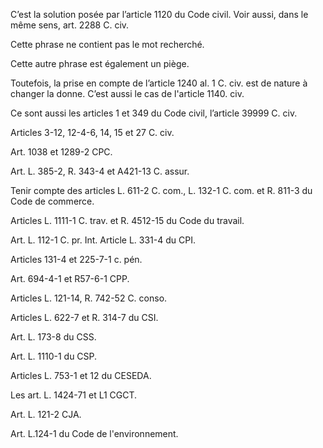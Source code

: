 C’est la solution posée par l’article 1120 du Code civil. Voir aussi, dans le même sens, art. 2288 C. civ.

Cette phrase ne contient pas le mot recherché.

Cette autre phrase est également un piège.

Toutefois, la prise en compte de l’article 1240 al. 1 C. civ. est de nature à changer la donne.
C’est aussi le cas de l'article 1140. civ.

Ce sont aussi les articles 1 et 349 du Code civil, l’article 39999 C. civ.

Articles 3-12, 12-4-6, 14, 15 et 27 C. civ.

Art. 1038 et 1289-2 CPC.

Art. L. 385-2, R. 343-4 et A421-13 C. assur.


Tenir compte des articles L. 611-2 C. com., L. 132-1 C. com. et R. 811-3 du Code de commerce.

Articles L. 1111-1 C. trav. et R. 4512-15 du Code du travail.

Art. L. 112-1 C. pr. Int. Article L. 331-4 du CPI.

Articles 131-4 et 225-7-1 c. pén.

Art. 694-4-1 et R57-6-1 CPP.

Articles L. 121-14, R. 742-52 C. conso.

Articles L. 622-7 et  R. 314-7 du CSI.

Art. L. 173-8 du CSS.

Art. L. 1110-1 du CSP.

Articles L. 753-1 et 12 du CESEDA.

Les art. L. 1424-71 et L1 CGCT.

Art. L. 121-2 CJA.

Art. L.124-1 du Code de l'environnement.
